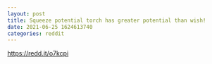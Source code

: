 ```yaml
--- 
layout: post 
title: Squeeze potential torch has greater potential than wish! 
date: 2021-06-25 1624613740 
categories: reddit 
--- 
```

https://redd.it/o7kcpi